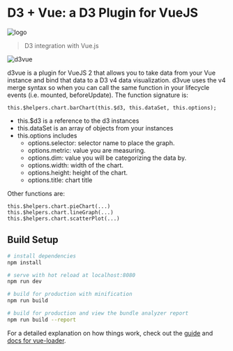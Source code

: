 # D3 + Vue: a D3 Plugin for VueJS
![logo](https://user-images.githubusercontent.com/5210420/38968715-af63c158-435a-11e8-9d8f-c0960975e3a8.png)

> D3 integration with Vue.js

![d3vue](https://user-images.githubusercontent.com/5210420/39558150-42b743ee-4e5a-11e8-95ad-155d2b5378f2.png)

d3vue is a plugin for VueJS 2 that allows you to take data from your Vue instance and bind that data to a D3 v4 data visualization.  d3vue uses the v4 merge syntax so when you can call the same function in your lifecycle events (i.e. mounted, beforeUpdate).  The function signature is:

```
this.$helpers.chart.barChart(this.$d3, this.dataSet, this.options);
```
- this.$d3 is a reference to the d3 instances
- this.dataSet is an array of objects from your instances
- this.options includes
  - options.selector: selector name to place the graph.
  - options.metric: value you are measuring.
  - options.dim: value you will be categorizing the data by.
  - options.width: width of the chart.
  - options.height: height of the chart.
  - options.title: chart title

Other functions are:
```
this.$helpers.chart.pieChart(...)
this.$helpers.chart.lineGraph(...)
this.$helpers.chart.scatterPlot(...)

```

## Build Setup

``` bash
# install dependencies
npm install

# serve with hot reload at localhost:8080
npm run dev

# build for production with minification
npm run build

# build for production and view the bundle analyzer report
npm run build --report
```

For a detailed explanation on how things work, check out the [guide](http://vuejs-templates.github.io/webpack/) and [docs for vue-loader](http://vuejs.github.io/vue-loader).

